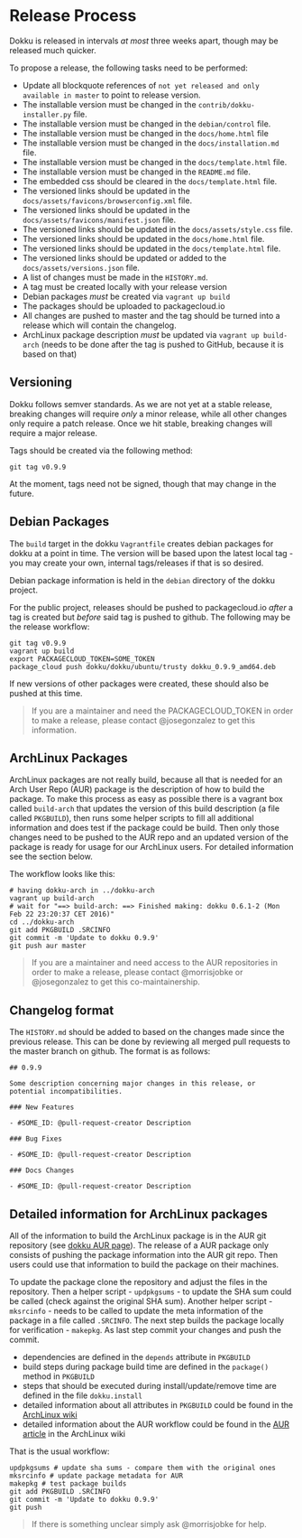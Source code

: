 # Release Process

Dokku is released in intervals *at most* three weeks apart, though may be released much quicker.

To propose a release, the following tasks need to be performed:

- Update all blockquote references of `not yet released and only available in master` to point to release version.
- The installable version must be changed in the `contrib/dokku-installer.py` file.
- The installable version must be changed in the `debian/control` file.
- The installable version must be changed in the `docs/home.html` file
- The installable version must be changed in the `docs/installation.md` file.
- The installable version must be changed in the `docs/template.html` file.
- The installable version must be changed in the `README.md` file.
- The embedded css should be cleared in the `docs/template.html` file.
- The versioned links should be updated in the `docs/assets/favicons/browserconfig.xml` file.
- The versioned links should be updated in the `docs/assets/favicons/manifest.json` file.
- The versioned links should be updated in the `docs/assets/style.css` file.
- The versioned links should be updated in the `docs/home.html` file.
- The versioned links should be updated in the `docs/template.html` file.
- The versioned links should be updated or added to the `docs/assets/versions.json` file.
- A list of changes must be made in the `HISTORY.md`.
- A tag must be created locally with your release version
- Debian packages *must* be created via `vagrant up build`
- The packages should be uploaded to packagecloud.io
- All changes are pushed to master and the tag should be turned into a release which will contain the changelog.
- ArchLinux package description *must* be updated via `vagrant up build-arch` (needs to be done after the tag is pushed to GitHub, because it is based on that)

## Versioning

Dokku follows semver standards. As we are not yet at a stable release, breaking changes will require *only* a minor release, while all other changes only require a patch release. Once we hit stable, breaking changes will require a major release.

Tags should be created via the following method:

```shell
git tag v0.9.9
```

At the moment, tags need not be signed, though that may change in the future.

## Debian Packages

The `build` target in the dokku `Vagrantfile` creates debian packages for dokku at a point in time. The version will be based upon the latest local tag - you may create your own, internal tags/releases if that is so desired.

Debian package information is held in the `debian` directory of the dokku project.

For the public project, releases should be pushed to packagecloud.io *after* a tag is created but *before* said tag is pushed to github. The following may be the release workflow:


```shell
git tag v0.9.9
vagrant up build
export PACKAGECLOUD_TOKEN=SOME_TOKEN
package_cloud push dokku/dokku/ubuntu/trusty dokku_0.9.9_amd64.deb
```

If new versions of other packages were created, these should also be pushed at this time.

> If you are a maintainer and need the PACKAGECLOUD_TOKEN in order to make a release, please contact @josegonzalez to get this information.

## ArchLinux Packages

ArchLinux packages are not really build, because all that is needed for an Arch User Repo (AUR) package is the description of how to build the package. To make this process as easy as possible there is a vagrant box called `build-arch` that updates the version of this build description (a file called `PKGBUILD`), then runs some helper scripts to fill all additional information and does test if the package could be build. Then only those changes need to be pushed to the AUR repo and an updated version of the package is ready for usage for our ArchLinux users. For detailed information see the section below.

The workflow looks like this:

```shell
# having dokku-arch in ../dokku-arch
vagrant up build-arch
# wait for "==> build-arch: ==> Finished making: dokku 0.6.1-2 (Mon Feb 22 23:20:37 CET 2016)"
cd ../dokku-arch
git add PKGBUILD .SRCINFO
git commit -m 'Update to dokku 0.9.9'
git push aur master
```

> If you are a maintainer and need access to the AUR repositories in order to make a release, please contact @morrisjobke or @josegonzalez to get this co-maintainership.

## Changelog format

The `HISTORY.md` should be added to based on the changes made since the previous release. This can be done by reviewing all merged pull requests to the master branch on github. The format is as follows:

```
## 0.9.9

Some description concerning major changes in this release, or potential incompatibilities.

### New Features

- #SOME_ID: @pull-request-creator Description

### Bug Fixes

- #SOME_ID: @pull-request-creator Description

### Docs Changes

- #SOME_ID: @pull-request-creator Description
```

## Detailed information for ArchLinux packages

All of the information to build the ArchLinux package is in the AUR git repository (see [dokku AUR page](https://aur.archlinux.org/packages/dokku/)). The release of a AUR package only consists of pushing the package information into the AUR git repo. Then users could use that information to build the package on their machines.

To update the package clone the repository and adjust the files in the repository. Then a helper script - `updpkgsums` - to update the SHA sum could  be called (check against the original SHA sum). Another helper script - `mksrcinfo` - needs to be called to update the meta information of the package in a file called `.SRCINFO`. The next step builds the package locally for verification - `makepkg`. As last step commit your changes and push the commit.

* dependencies are defined in the `depends` attribute in `PKGBUILD`
* build steps during package build time are defined in the `package()` method in `PKGBUILD`
* steps that should be executed during install/update/remove time are defined in the file `dokku.install`
* detailed information about all attributes in `PKGBUILD` could be found in the [ArchLinux wiki](https://wiki.archlinux.org/index.php/PKGBUILD)
* detailed information about the AUR workflow could be found in the [AUR article](https://wiki.archlinux.org/index.php/Arch_User_Repository) in the ArchLinux wiki

That is the usual workflow:

```shell
updpkgsums # update sha sums - compare them with the original ones
mksrcinfo # update package metadata for AUR
makepkg # test package builds
git add PKGBUILD .SRCINFO
git commit -m 'Update to dokku 0.9.9'
git push
```

> If there is something unclear simply ask @morrisjobke for help.
